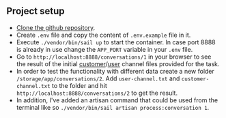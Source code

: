 ## Project setup

- [Clone the github repository](https://github.com/georgetulev/demo.git).
- Create `.env` file and copy the content of `.env.example` file in it.
- Execute `./vendor/bin/sail up` to start the container. In case port 8888 is already in use change the `APP_PORT` variable in your `.env` file.
- Go to `http://localhost:8888/conversations/1` in your browser to see the result of the initial [customer](https://github.com/jiminny/join-the-team/blob/master/assets/customer-channel.txt)/[user](https://github.com/jiminny/join-the-team/blob/master/assets/user-channel.txt) channel files provided for the task.
- In order to test the functionality with different data create a new folder `/storage/app/conversations/2`. Add `user-channel.txt` and `customer-channel.txt` to the folder and hit `http://localhost:8888/conversations/2` to get the result.  
- In addition, I've added an artisan command that could be used from the terminal like so `./vendor/bin/sail artisan process:conversation 1`.
